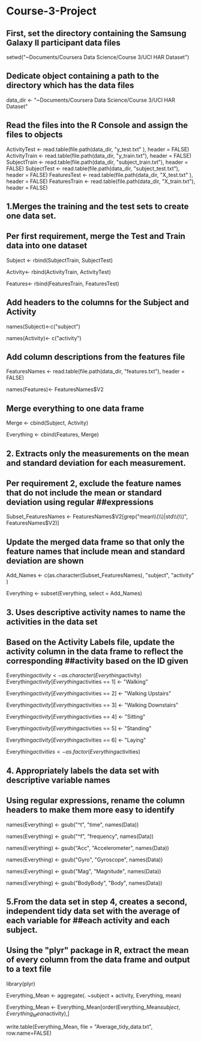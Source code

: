# Course-3-Project
## First, set the directory containing the Samsung Galaxy II participant data files
setwd("~Documents/Coursera Data Science/Course 3/UCI HAR Dataset")

## Dedicate object containing a path to the directory which has the data files
data_dir <- "~Documents/Coursera Data Science/Course 3/UCI HAR Dataset"

## Read the files into the R Console and assign the files to objects
ActivityTest  <- read.table(file.path(data_dir, "y_test.txt" ), header = FALSE)
ActivityTrain <- read.table(file.path(data_dir, "y_train.txt"), header = FALSE)
SubjectTrain <- read.table(file.path(data_dir, "subject_train.txt"), header = FALSE)
SubjectTest  <- read.table(file.path(data_dir, "subject_test.txt"), header = FALSE)
FeaturesTest  <- read.table(file.path(data_dir, "X_test.txt" ), header = FALSE)
FeaturesTrain <- read.table(file.path(data_dir, "X_train.txt"), header = FALSE)

## 1.Merges the training and the test sets to create one data set.
## Per first requirement, merge the Test and Train data into one dataset
Subject <- rbind(SubjectTrain, SubjectTest)

Activity<- rbind(ActivityTrain, ActivityTest)

Features<- rbind(FeaturesTrain, FeaturesTest)

## Add headers to the columns for the Subject and Activity 
names(Subject)<-c("subject")

names(Activity)<- c("activity")

## Add column descriptions from the features file
FeaturesNames <- read.table(file.path(data_dir, "features.txt"), header = FALSE)

names(Features)<- FeaturesNames$V2

## Merge everything to one data frame
Merge <- cbind(Subject, Activity)

Everything <- cbind(Features, Merge)

## 2. Extracts only the measurements on the mean and standard deviation for each measurement.
## Per requirement 2, exclude the feature names that do not include the mean or standard deviation using regular ##expressions
Subset_FeaturesNames <- FeaturesNames$V2[grep("mean\\(\\)|std\\(\\)", FeaturesNames$V2)]

## Update the merged data frame so that only the feature names that include mean and standard deviation are shown
Add_Names <- c(as.character(Subset_FeaturesNames), "subject", "activity" )

Everything <- subset(Everything, select = Add_Names)

## 3. Uses descriptive activity names to name the activities in the data set
## Based on the Activity Labels file, update the activity column in the data frame to reflect the corresponding ##activity based on the ID given
Everything$activity <- as.character(Everything$activity)
Everything$activity[Everything$activities == 1] <- "Walking"

Everything$activity[Everything$activities == 2] <- "Walking Upstairs"


Everything$activity[Everything$activities == 3] <- "Walking Downstairs"

Everything$activity[Everything$activities == 4] <- "Sitting"

Everything$activity[Everything$activities == 5] <- "Standing"

Everything$activity[Everything$activities == 6] <- "Laying"

Everything$activities <- as.factor(Everything$activities)

## 4. Appropriately labels the data set with descriptive variable names
## Using regular expressions, rename the column headers to make them more easy to identify

names(Everything) <- gsub("^t", "time", names(Data))

names(Everything) <- gsub("^f", "frequency", names(Data))

names(Everything) <- gsub("Acc", "Accelerometer", names(Data))

names(Everything) <- gsub("Gyro", "Gyroscope", names(Data))

names(Everything) <- gsub("Mag", "Magnitude", names(Data))

names(Everything) <- gsub("BodyBody", "Body", names(Data))

## 5.From the data set in step 4, creates a second, independent tidy data set with the average of each variable for ##each activity and each subject.
## Using the "plyr" package in R, extract the mean of every column from the data frame and output to a text file
library(plyr)

Everything_Mean <- aggregate(. ~subject + activity, Everything, mean)

Everything_Mean <- Everything_Mean[order(Everything_Mean$subject, Everything_Mean$activity),]

write.table(Everything_Mean, file = "Average_tidy_data.txt", row.name=FALSE)
